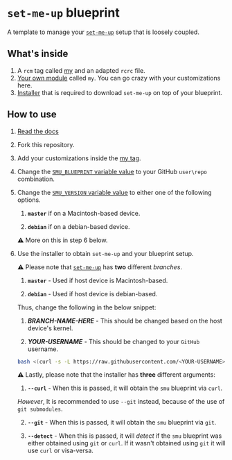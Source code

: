 # `set-me-up` blueprint

A template to manage your [`set-me-up`](https://github.com/nicholasadamou/set-me-up) setup that is loosely coupled.

## What's inside

1.  A `rcm` tag called [my](.dotfiles/tag-my) and an adapted `rcrc` file.
2.  [Your own module](.dotfiles/tag-my/modules/my) called `my`. You can go crazy with your customizations here.
3.  [Installer](.dotfiles/tag-my/modules/install.sh) that is required to download `set-me-up` on top of your blueprint.

## How to use

1.  [Read the docs](https://github.com/nicholasadamou/set-me-up#set-me-up)
2.  Fork this repository.
3.  Add your customizations inside the [my tag](.dotfiles/tag-my).
4.  Change the [`SMU_BLUEPRINT` variable value](.dotfiles/tag-my/modules/install.sh#L5) to your GitHub `user\repo` combination.
5.  Change the [`SMU_VERSION` variable value](.dotfiles/tag-my/modules/install.sh#L7) to either one of the following options.

    1. **`master`** if on a Macintosh-based device.

    2. **`debian`** if on a debian-based device.

    ⚠️ More on this in step 6 below.

6.  Use the installer to obtain `set-me-up` and your blueprint setup.

    ⚠️ Please note that [`set-me-up`](https://github.com/nicholasadamou/set-me-up) has **two** different _branches_.

    1.  **`master`** - Used if host device is Macintosh-based.

    2.  **`debian`** - Used if host device is debian-based.

    Thus, change the following in the below snippet:

    1.  **_BRANCH-NAME-HERE_** - This should be changed based on the host device's kernel.

    2.  **_YOUR-USERNAME_** - This should be changed to your `GitHub` username.

    ```bash
    bash <(curl -s -L https://raw.githubusercontent.com/<YOUR-USERNAME>/set-me-up-blueprint/<BRANCH-NAME-HERE>/.dotfiles/tag-my/modules/install.sh) --git
    ```

    ⚠️ Lastly, please note that the installer has **three** different arguments:

    1.  **`--curl`** - When this is passed, it will obtain the `smu` blueprint via `curl`.

    _However_, It is recommended to use `--git` instead, because of the use of `git submodules`.

    2.  **`--git`** - When this is passed, it will obtain the `smu` blueprint via `git`.

    3.  **`--detect`** - When this is passed, it will _detect_ if the `smu` blueprint was either obtained using `git` or `curl`. If it wasn't obtained using `git` it will use `curl` or visa-versa.
